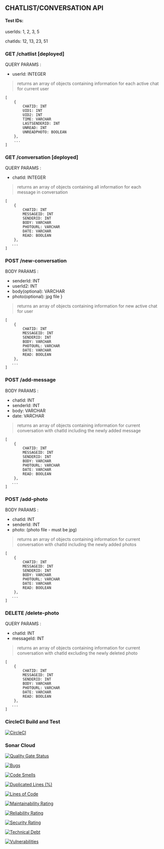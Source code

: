 ## CHATLIST/CONVERSATION API 

#### Test IDs:

userIds: 1, 2, 3, 5

chatIds: 12, 13, 23, 51

### GET /chatlist [deployed]  

QUERY PARAMS :
- userId: INTEGER
> returns an array of objects containing information for each active chat for current user
```
[
    {
        CHATID: INT
        UID1: INT
        UID2: INT
        TIME: VARCHAR
        LASTSENDERID: INT
        UNREAD: INT
        UNREADPHOTO: BOOLEAN
    },
    ...
]
```


### GET /conversation [deployed]

QUERY PARAMS : 
- chatId: INTEGER
> returns an array of objects containing all information for each message in conversation
```
[
    {
        CHATID: INT
        MESSAGEID: INT
        SENDERID: INT
        BODY: VARCHAR
        PHOTOURL: VARCHAR
        DATE: VARCHAR
        READ: BOOLEAN
    },
   ...
]
```

### POST /new-conversation

BODY PARAMS : 
- senderId: INT
- userId2: INT
- body(optional): VARCHAR
- photo(optional): jpg file }
> returns an array of objects containing information for new active chat for user
```
[
    {
        CHATID: INT
        MESSAGEID: INT
        SENDERID: INT
        BODY: VARCHAR
        PHOTOURL: VARCHAR
        DATE: VARCHAR
        READ: BOOLEAN
    },
   ...
]
```

### POST /add-message

BODY PARAMS : 
- chatId: INT
- senderId: INT
- body: VARCHAR
- date: VARCHAR
> returns an array of objects containing information for current conversation with chatId including the newly added message
```
[
    {
        CHATID: INT
        MESSAGEID: INT
        SENDERID: INT
        BODY: VARCHAR
        PHOTOURL: VARCHAR
        DATE: VARCHAR
        READ: BOOLEAN
    },
   ...
]
```

### POST /add-photo

BODY PARAMS :
- chatId: INT
- senderId: INT
- photo: (photo file - must be jpg) 
> returns an array of objects containing information for current conversation with chatId including the newly added photos
```
[
    {
        CHATID: INT
        MESSAGEID: INT
        SENDERID: INT
        BODY: VARCHAR
        PHOTOURL: VARCHAR
        DATE: VARCHAR
        READ: BOOLEAN
    },
   ...
]
```

### DELETE /delete-photo

QUERY PARAMS :
- chatId: INT
- messageId: INT
> returns an array of objects containing information for current conversation with chatId excluding the newly deleted photo
```
[
    {
        CHATID: INT
        MESSAGEID: INT
        SENDERID: INT
        BODY: VARCHAR
        PHOTOURL: VARCHAR
        DATE: VARCHAR
        READ: BOOLEAN
    },
   ...
]
```


### CircleCI Build and Test

[![CircleCI](https://circleci.com/gh/rpp29-boc-rebecca-purple/chat-service/tree/main.svg?style=svg)](https://circleci.com/gh/rpp29-boc-rebecca-purple/chat-service/tree/main)

### Sonar Cloud

[![Quality Gate Status](https://sonarcloud.io/api/project_badges/measure?project=rpp29-boc-rebecca-purple_chat-service&metric=alert_status)](https://sonarcloud.io/summary/new_code?id=rpp29-boc-rebecca-purple_chat-service)

[![Bugs](https://sonarcloud.io/api/project_badges/measure?project=rpp29-boc-rebecca-purple_chat-service&metric=bugs)](https://sonarcloud.io/summary/new_code?id=rpp29-boc-rebecca-purple_chat-service)

[![Code Smells](https://sonarcloud.io/api/project_badges/measure?project=rpp29-boc-rebecca-purple_chat-service&metric=code_smells)](https://sonarcloud.io/summary/new_code?id=rpp29-boc-rebecca-purple_chat-service)

[![Duplicated Lines (%)](https://sonarcloud.io/api/project_badges/measure?project=rpp29-boc-rebecca-purple_chat-service&metric=duplicated_lines_density)](https://sonarcloud.io/summary/new_code?id=rpp29-boc-rebecca-purple_chat-service)

[![Lines of Code](https://sonarcloud.io/api/project_badges/measure?project=rpp29-boc-rebecca-purple_chat-service&metric=ncloc)](https://sonarcloud.io/summary/new_code?id=rpp29-boc-rebecca-purple_chat-service)

[![Maintainability Rating](https://sonarcloud.io/api/project_badges/measure?project=rpp29-boc-rebecca-purple_chat-service&metric=sqale_rating)](https://sonarcloud.io/summary/new_code?id=rpp29-boc-rebecca-purple_chat-service)

[![Reliability Rating](https://sonarcloud.io/api/project_badges/measure?project=rpp29-boc-rebecca-purple_chat-service&metric=reliability_rating)](https://sonarcloud.io/summary/new_code?id=rpp29-boc-rebecca-purple_chat-service)

[![Security Rating](https://sonarcloud.io/api/project_badges/measure?project=rpp29-boc-rebecca-purple_chat-service&metric=security_rating)](https://sonarcloud.io/summary/new_code?id=rpp29-boc-rebecca-purple_chat-service)

[![Technical Debt](https://sonarcloud.io/api/project_badges/measure?project=rpp29-boc-rebecca-purple_chat-service&metric=sqale_index)](https://sonarcloud.io/summary/new_code?id=rpp29-boc-rebecca-purple_chat-service)

[![Vulnerabilities](https://sonarcloud.io/api/project_badges/measure?project=rpp29-boc-rebecca-purple_chat-service&metric=vulnerabilities)](https://sonarcloud.io/summary/new_code?id=rpp29-boc-rebecca-purple_chat-service)
